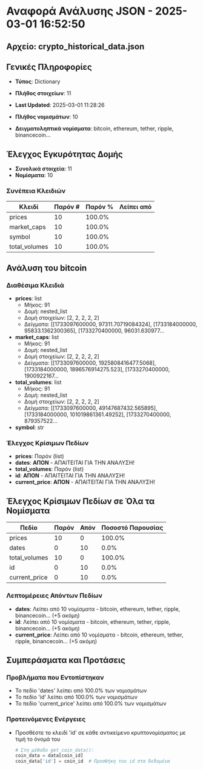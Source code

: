 # Αναφορά Ανάλυσης JSON - 2025-03-01 16:52:50
## Αρχείο: crypto_historical_data.json

## Γενικές Πληροφορίες
* **Τύπος**: Dictionary
* **Πλήθος στοιχείων**: 11
* **Last Updated**: 2025-03-01 11:28:26

* **Πλήθος νομισμάτων**: 10
* **Δειγματοληπτικά νομίσματα**: bitcoin, ethereum, tether, ripple, binancecoin...

## Έλεγχος Εγκυρότητας Δομής
* **Συνολικά στοιχεία**: 11
* **Νομίσματα**: 10

### Συνέπεια Κλειδιών
| Κλειδί | Παρόν # | Παρόν % | Λείπει από |
|--------|---------|---------|------------|
| prices | 10 | 100.0% |  |
| market_caps | 10 | 100.0% |  |
| symbol | 10 | 100.0% |  |
| total_volumes | 10 | 100.0% |  |

## Ανάλυση του bitcoin
### Διαθέσιμα Κλειδιά
* **prices**: list
  * Μήκος: 91
  * Δομή: nested_list
  * Δομή στοιχείων: [2, 2, 2, 2, 2]
  * Δείγματα: [[1733097600000, 97311.70719084324], [1733184000000, 95833.1362300365], [1733270400000, 96031.630977...
* **market_caps**: list
  * Μήκος: 91
  * Δομή: nested_list
  * Δομή στοιχείων: [2, 2, 2, 2, 2]
  * Δείγματα: [[1733097600000, 1925808416477.5068], [1733184000000, 1896576914275.523], [1733270400000, 1900922167...
* **total_volumes**: list
  * Μήκος: 91
  * Δομή: nested_list
  * Δομή στοιχείων: [2, 2, 2, 2, 2]
  * Δείγματα: [[1733097600000, 49147687432.565895], [1733184000000, 101019861361.49252], [1733270400000, 879357522...
* **symbol**: str

### Έλεγχος Κρίσιμων Πεδίων
* **prices**: Παρόν (list)
* **dates**: **ΑΠΟΝ** - ΑΠΑΙΤΕΙΤΑΙ ΓΙΑ ΤΗΝ ΑΝΑΛΥΣΗ!
* **total_volumes**: Παρόν (list)
* **id**: **ΑΠΟΝ** - ΑΠΑΙΤΕΙΤΑΙ ΓΙΑ ΤΗΝ ΑΝΑΛΥΣΗ!
* **current_price**: **ΑΠΟΝ** - ΑΠΑΙΤΕΙΤΑΙ ΓΙΑ ΤΗΝ ΑΝΑΛΥΣΗ!

## Έλεγχος Κρίσιμων Πεδίων σε Όλα τα Νομίσματα
| Πεδίο | Παρόν | Απόν | Ποσοστό Παρουσίας |
|-------|-------|------|-------------------|
| prices | 10 | 0 | 100.0% |
| dates | 0 | 10 | 0.0% |
| total_volumes | 10 | 0 | 100.0% |
| id | 0 | 10 | 0.0% |
| current_price | 0 | 10 | 0.0% |

### Λεπτομέρειες Απόντων Πεδίων
* **dates**: Λείπει από 10 νομίσματα - bitcoin, ethereum, tether, ripple, binancecoin... (+5 ακόμη)
* **id**: Λείπει από 10 νομίσματα - bitcoin, ethereum, tether, ripple, binancecoin... (+5 ακόμη)
* **current_price**: Λείπει από 10 νομίσματα - bitcoin, ethereum, tether, ripple, binancecoin... (+5 ακόμη)

## Συμπεράσματα και Προτάσεις
### Προβλήματα που Εντοπίστηκαν
* Το πεδίο 'dates' λείπει από 100.0% των νομισμάτων
* Το πεδίο 'id' λείπει από 100.0% των νομισμάτων
* Το πεδίο 'current_price' λείπει από 100.0% των νομισμάτων

### Προτεινόμενες Ενέργειες
* Προσθέστε το κλειδί 'id' σε κάθε αντικείμενο κρυπτονομίσματος με τιμή το όνομά του
  ```python
  # Στη μέθοδο get_coin_data():
  coin_data = data[coin_id]
  coin_data['id'] = coin_id  # Προσθήκη του id στα δεδομένα
  ```